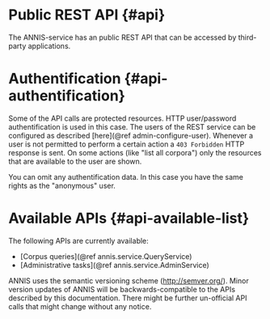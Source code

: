 Public REST API {#api}
======================

The ANNIS-service has an public REST API that can be accessed by third-party applications.

Authentification {#api-authentification}
================

Some of the API calls are protected resources. HTTP user/password authentification is used in this case.
The users of the REST service can be configured as described [here](@ref admin-configure-user).
Whenever a user is not permitted to perform a certain action a `403 Forbidden` HTTP response is sent.
On some actions (like "list all corpora") only the resources that are available to the user are shown.

You can omit any authentification data. In this case you have the same rights as the "anonymous" user.

Available APIs {#api-available-list}
==============

The following APIs are currently available:

- [Corpus queries](@ref annis.service.QueryService)
- [Administrative tasks](@ref annis.service.AdminService)

ANNIS uses the semantic versioning scheme (http://semver.org/). Minor version updates of ANNIS will be backwards-compatible
to the APIs described by this documentation. There might be further un-official API calls that might change without any
notice.
